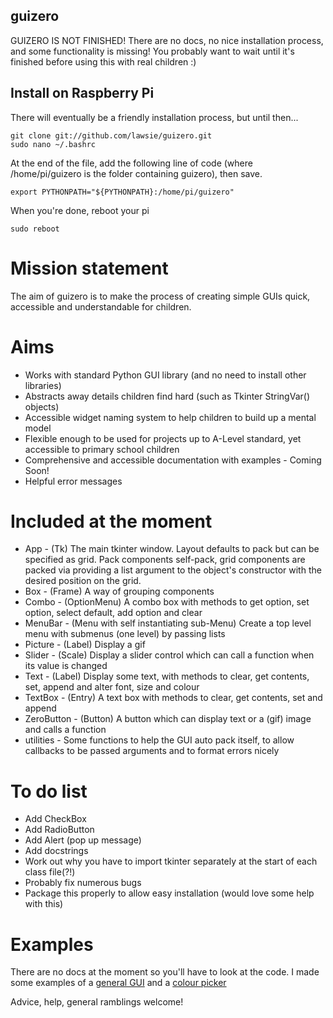 ## guizero

GUIZERO IS NOT FINISHED! There are no docs, no nice installation process, and some functionality is missing! 
You probably want to wait until it's finished before using this with real children :)

## Install on Raspberry Pi
There will eventually be a friendly installation process, but until then...
```
git clone git://github.com/lawsie/guizero.git
sudo nano ~/.bashrc
```
At the end of the file, add the following line of code (where /home/pi/guizero is the folder containing guizero), then save.

```
export PYTHONPATH="${PYTHONPATH}:/home/pi/guizero"
```

When you're done, reboot your pi
```
sudo reboot
```

# Mission statement
The aim of guizero is to make the process of creating simple GUIs quick, accessible and understandable for children.

# Aims
* Works with standard Python GUI library (and no need to install other libraries)
* Abstracts away details children find hard (such as Tkinter StringVar() objects)
* Accessible widget naming system to help children to build up a mental model
* Flexible enough to be used for projects up to A-Level standard, yet accessible to primary school children
* Comprehensive and accessible documentation with examples - Coming Soon!
* Helpful error messages

# Included at the moment
* App - (Tk) The main tkinter window. Layout defaults to pack but can be specified as grid. Pack components self-pack, grid components are packed via providing a list argument to the object's constructor with the desired position on the grid.
* Box - (Frame) A way of grouping components
* Combo - (OptionMenu) A combo box with methods to get option, set option, select default, add option and clear
* MenuBar - (Menu with self instantiating sub-Menu) Create a top level menu with submenus (one level) by passing lists
* Picture - (Label) Display a gif
* Slider - (Scale) Display a slider control which can call a function when its value is changed
* Text - (Label) Display some text, with methods to clear, get contents, set, append and alter font, size and colour
* TextBox - (Entry) A text box with methods to clear, get contents, set and append
* ZeroButton - (Button) A button which can display text or a (gif) image and calls a function
* utilities - Some functions to help the GUI auto pack itself, to allow callbacks to be passed arguments and to format errors nicely

# To do list
* Add CheckBox 
* Add RadioButton
* Add Alert (pop up message)
* Add docstrings
* Work out why you have to import tkinter separately at the start of each class file(?!)
* Probably fix numerous bugs
* Package this properly to allow easy installation (would love some help with this)

# Examples
There are no docs at the moment so you'll have to look at the code.
I made some examples of a [general GUI](general_example.md) and a [colour picker](colour_example.md)

Advice, help, general ramblings welcome!
